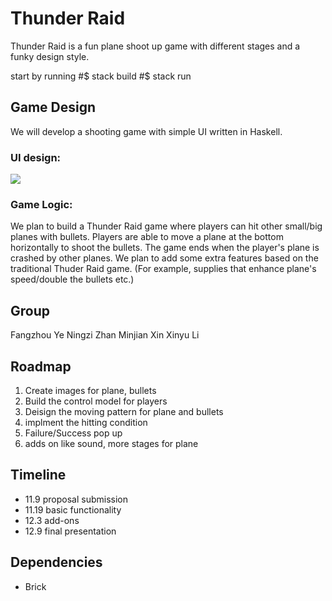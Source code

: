# Thunder Raid

Thunder Raid is a fun plane shoot up game with different stages and a funky design style. 

start by running 
#$ stack build
#$ stack run

## Game Design
We will develop a shooting game with simple UI written in Haskell. 

### UI design:

![](https://i.imgur.com/st8XFwZ.jpg)

### Game Logic:

We plan to build a Thunder Raid game where players can hit other small/big planes with bullets. Players are able to move a plane at the bottom horizontally to shoot the bullets. The game ends when the player's plane is crashed by other planes. We plan to add some extra features based on the traditional Thuder Raid game. (For example, supplies that enhance plane's speed/double the bullets etc.)

## Group

Fangzhou Ye
Ningzi Zhan
Minjian Xin
Xinyu Li

## Roadmap
1.  Create images for plane, bullets
2.  Build the control model for players 
3.  Deisign the moving pattern for plane and bullets
4.  implment the hitting condition
5.  Failure/Success pop up
6.  adds on like sound, more stages for plane

## Timeline

- 11.9 proposal submission
- 11.19 basic functionality
- 12.3 add-ons
- 12.9 final presentation

## Dependencies

- Brick
